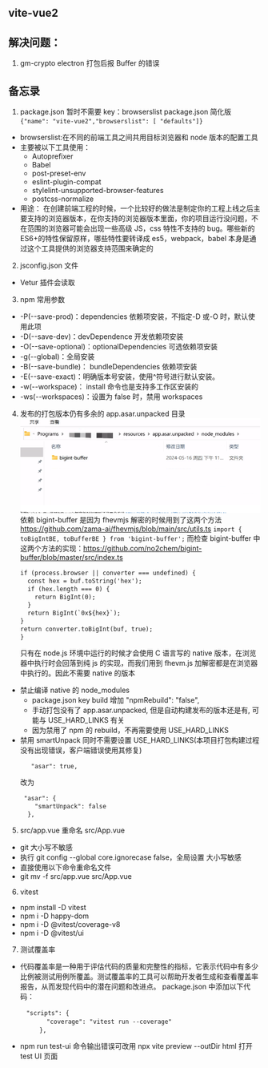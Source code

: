 ## vite-vue2

## 解决问题：

1. gm-crypto electron 打包后报 Buffer 的错误

## 备忘录

1. package.json 暂时不需要 key：browserslist
   package.json 简化版
   `{"name": "vite-vue2","browserslist": [ "defaults"]}`

- browserslist:在不同的前端工具之间共用目标浏览器和 node 版本的配置工具
- 主要被以下工具使用：
  - Autoprefixer
  - Babel
  - post-preset-env
  - eslint-plugin-compat
  - stylelint-unsupported-browser-features
  - postcss-normalize
- 用途：
  在创建前端工程的时候，一个比较好的做法是制定你的工程上线之后主要支持的浏览器版本，在你支持的浏览器版本里面，你的项目运行没问题，不在范围的浏览器可能会出现一些高级 JS，css 特性不支持的 bug。哪些新的 ES6+的特性保留原样，哪些特性要转译成 es5，webpack，babel 本身是通过这个工具提供的浏览器支持范围来确定的

2. jsconfig.json 文件

- Vetur 插件会读取

3. npm 常用参数

- -P(--save-prod)：dependencies 依赖项安装，不指定-D 或-O 时，默认使用此项
- -D(--save-dev)：devDependence 开发依赖项安装
- -O(--save-optional)：optionalDependencies 可选依赖项安装
- -g(--global)：全局安装
- -B(--save-bundle)： bundleDependencies 依赖项安装
- -E(--save-exact)：明确版本号安装，使用^符号进行默认安装。
- -w(--workspace)： install 命令也是支持多工作区安装的
- -ws(--workspaces)：设置为 false 时，禁用 workspaces

4. 发布的打包版本仍有多余的 app.asar.unpacked 目录
   ![alt text](image.png)
   依赖 bigint-buffer 是因为 fhevmjs 解密的时候用到了这两个方法 https://github.com/zama-ai/fhevmjs/blob/main/src/utils.ts
   `import { toBigIntBE, toBufferBE } from 'bigint-buffer';`
   而检查 bigint-buffer 中这两个方法的实现：https://github.com/no2chem/bigint-buffer/blob/master/src/index.ts

   ```export function toBigIntBE(buf: Buffer): bigint {
   if (process.browser || converter === undefined) {
     const hex = buf.toString('hex');
     if (hex.length === 0) {
       return BigInt(0);
     }
     return BigInt(`0x${hex}`);
   }
   return converter.toBigInt(buf, true);
   }
   ```

   只有在 node.js 环境中运行的时候才会使用 C 语言写的 native 版本，在浏览器中执行时会回落到纯 js 的实现，而我们用到 fhevm.js 加解密都是在浏览器中执行的。因此不需要 native 的版本

- 禁止编译 native 的 node_modules
  - package.json key build 增加 "npmRebuild": "false",
  - 手动打包没有了 app.asar.unpacked, 但是自动构建发布的版本还是有, 可能与 USE_HARD_LINKS 有关
  - 因为禁用了 npm 的 rebuild，不再需要使用 USE_HARD_LINKS
- 禁用 smartUnpack 同时不需要设置 USE_HARD_LINKS(本项目打包构建过程没有出现错误，客户端错误使用其修复)
  ```
     "asar": true,
  ```
  改为
  ```
   "asar": {
      "smartUnpack": false
    },
  ```

5. src/app.vue 重命名 src/App.vue

- git 大小写不敏感
- 执行 git config --global core.ignorecase false，全局设置 大小写敏感
- 直接使用以下命令重命名文件
- git mv -f src/app.vue src/App.vue

6. vitest

- npm install -D vitest
- npm i -D happy-dom
- npm i -D @vitest/coverage-v8
- npm i -D @vitest/ui

7. 测试覆盖率

- 代码覆盖率是一种用于评估代码的质量和完整性的指标，它表示代码中有多少比例被测试用例所覆盖。测试覆盖率的工具可以帮助开发者生成和查看覆盖率报告，从而发现代码中的潜在问题和改进点。
  package.json 中添加以下代码：

  ```
  　"scripts": {
  　　    "coverage": "vitest run --coverage"
  　　  },
  ```

- npm run test-ui 命令输出错误可改用 npx vite preview --outDir html 打开 test UI 页面
